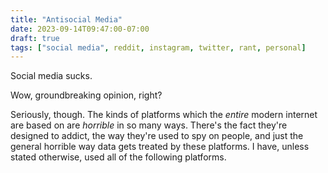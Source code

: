 ```yaml
---
title: "Antisocial Media"
date: 2023-09-14T09:47:00-07:00
draft: true
tags: ["social media", reddit, instagram, twitter, rant, personal]
---
```


Social media sucks.

Wow, groundbreaking opinion, right?

Seriously, though. The kinds of platforms which the *entire* modern internet are
based on are *horrible* in so many ways. There's the fact they're designed to
addict, the way they're used to spy on people, and just the general horrible way
data gets treated by these platforms. I have, unless stated otherwise, used all
of the following platforms.
